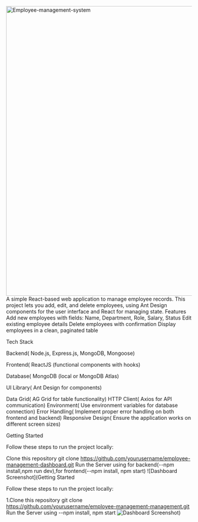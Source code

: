 <img width="1458" height="785" alt="Employee-management-system" src="https://github.com/user-attachments/assets/7a5f3b75-4489-4304-95cb-33c562796d6b" />
A simple React-based web application to manage employee records.
This project lets you add, edit, and delete employees, using Ant Design components for the user interface and React for managing state.
Features
Add new employees with fields: Name, Department, Role, Salary, Status
Edit existing employee details
Delete employees with confirmation
Display employees in a clean, paginated table


Tech Stack

Backend( Node.js, Express.js, MongoDB, Mongoose)

Frontend( ReactJS (functional components with hooks)

Database( MongoDB (local or MongoDB Atlas)

UI Library( Ant Design for components)

Data Grid( AG Grid for table functionality)
HTTP Client( Axios for API communication)
Environment( Use environment variables for database connection)
Error Handling( Implement proper error handling on both frontend and backend)
Responsive Design( Ensure the application works on different screen sizes)

Getting Started

Follow these steps to run the project locally:

Clone this repository
git clone https://github.com/yourusername/employee-management-dashboard.git
Run the Server using for backend(--npm install,npm run dev),for frontend(--npm install, npm start)
![Dashboard Screenshot](Getting Started

Follow these steps to run the project locally:

1.Clone this repository
git clone https://github.com/yourusername/employee-management-management.git
Run the Server using --npm install, npm start
![Dashboard Screenshot](public/EmployeeManagemnt-Dashboard.png))
